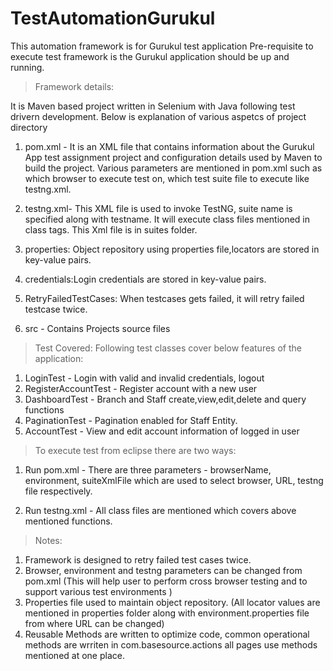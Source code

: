 # TestAutomationGurukul
This automation framework is for Gurukul test application
Pre-requisite to execute test framework is the Gurukul application should be up and running.

> Framework details:

It is Maven based project written in Selenium with Java following test drivern development.
Below is explanation of various aspetcs of project directory 

1. pom.xml - It is an XML file that contains information about the Gurukul App test assignment project and configuration details used by Maven to build the project.
   Various parameters are mentioned in pom.xml such as which browser to execute test on, which test suite file to execute like testng.xml.

2. testng.xml- This XML file is used to invoke TestNG, suite name is specified along with testname. It will execute class files mentioned in class tags.
   This Xml file is in suites folder.

3. properties: Object repository using properties file,locators are stored in key-value pairs.

4. credentials:Login credentials are stored in key-value pairs.

5. RetryFailedTestCases: When testcases gets failed, it will retry failed testcase twice.

6. src - Contains Projects source files 

> Test Covered:
Following test classes cover below features of the application:
1. LoginTest - Login with valid and invalid credentials, logout
2. RegisterAccountTest - Register account with a new user
3. DashboardTest - Branch and Staff create,view,edit,delete and query functions
4. PaginationTest - Pagination enabled for Staff Entity.
5. AccountTest - View and edit account information of logged in user

> To execute test from eclipse there are two ways:
1. Run pom.xml - There are three parameters - browserName, environment, suiteXmlFile which are used to select browser, URL, testng file respectively. 

2. Run testng.xml - All class files are mentioned which covers above mentioned functions.


> Notes: 

1. Framework is designed to retry failed test cases twice.
2. Browser, environment and testng parameters can be changed from pom.xml (This will help user to perform cross browser testing and to support various test environments )
3. Properties file used to maintain object repository. (All locator values are mentioned in properties folder along with environment.properties file from where URL can be changed) 
4. Reusable Methods are written to optimize code, common operational methods are wrriten in com.basesource.actions all pages use methods mentioned at one place.


